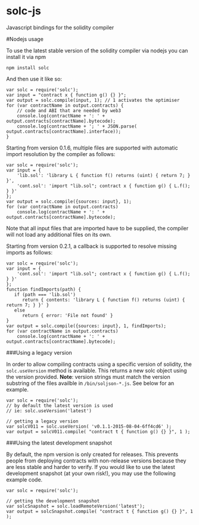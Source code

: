 # solc-js
Javascript bindings for the solidity compiler

#Nodejs usage

To use the latest stable version of the solidity compiler via nodejs you can install it via npm

	npm install solc

And then use it like so:

	var solc = require('solc');
	var input = "contract x { function g() {} }";
	var output = solc.compile(input, 1); // 1 activates the optimiser
	for (var contractName in output.contracts) {
		// code and ABI that are needed by web3
		console.log(contractName + ': ' + output.contracts[contractName].bytecode);
		console.log(contractName + '; ' + JSON.parse( output.contracts[contractName].interface));
	}

Starting from version 0.1.6, multiple files are supported with automatic import resolution by the compiler as follows:

	var solc = require('solc');
	var input = {
		'lib.sol': 'library L { function f() returns (uint) { return 7; } }',
		'cont.sol': 'import "lib.sol"; contract x { function g() { L.f(); } }'
	};
	var output = solc.compile({sources: input}, 1);
	for (var contractName in output.contracts)
		console.log(contractName + ': ' + output.contracts[contractName].bytecode);

Note that all input files that are imported have to be supplied, the compiler will not load any additional files on its own.

Starting from version 0.2.1, a callback is supported to resolve missing imports as follows:

	var solc = require('solc');
	var input = {
		'cont.sol': 'import "lib.sol"; contract x { function g() { L.f(); } }'
	};
	function findImports(path) {
	   if (path === 'lib.sol')
	      return { contents: 'library L { function f() returns (uint) { return 7; } }' }
	   else
	      return { error: 'File not found' }
	}
	var output = solc.compile({sources: input}, 1, findImports);
	for (var contractName in output.contracts)
		console.log(contractName + ': ' + output.contracts[contractName].bytecode);


###Using a legacy version

In order to allow compiling contracts using a specific version of solidity, the `solc.useVersion` method is available. This returns a new solc object using the version provided. **Note**: version strings must match the version substring of the files availble in `/bin/soljson-*.js`. See below for an example.

	var solc = require('solc');
	// by default the latest version is used
	// ie: solc.useVersion('latest')

	// getting a legacy version
	var solcV011 = solc.useVersion( 'v0.1.1-2015-08-04-6ff4cd6' );
	var output = solcV011.compile( "contract t { function g() {} }", 1 );

###Using the latest development snapshot

By default, the npm version is only created for releases. This prevents people from deploying contracts with non-release versions because they are less stable and harder to verify. If you would like to use the latest development snapshot (at your own risk!), you may use the following example code.

	var solc = require('solc');

	// getting the development snapshot
	var solcSnapshot = solc.loadRemoteVersion('latest');
	var output = solcSnapshot.compile( "contract t { function g() {} }", 1 );
